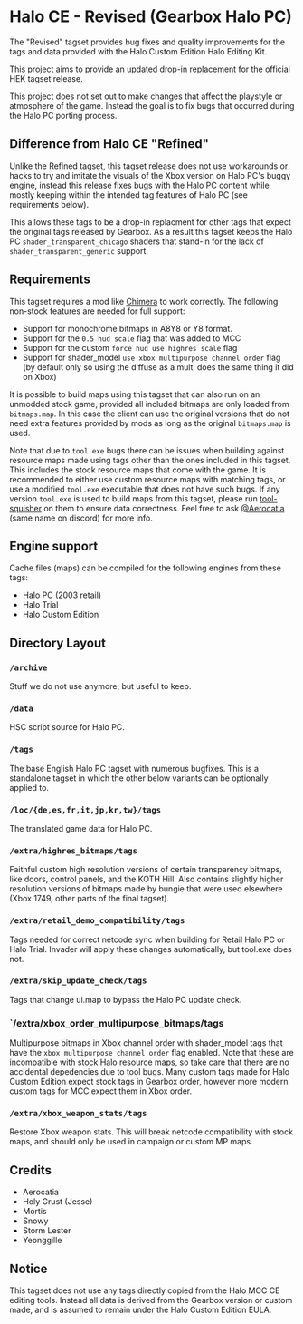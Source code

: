 # Halo CE - Revised (Gearbox Halo PC)
The "Revised" tagset provides bug fixes and quality improvements for the tags and data
provided with the Halo Custom Edition Halo Editing Kit.

This project aims to provide an updated drop-in replacement for the official HEK tagset release.

This project does not set out to make changes that affect the playstyle or atmosphere of the game.
Instead the goal is to fix bugs that occurred during the Halo PC porting process.

## Difference from Halo CE "Refined"
Unlike the Refined tagset, this tagset release does not use workarounds or hacks to try and
imitate the visuals of the Xbox version on Halo PC's buggy engine, instead this release
fixes bugs with the Halo PC content while mostly keeping within the intended tag features of Halo PC (see requirements below).

This allows these tags to be a drop-in replacment for other tags that expect the original tags released by Gearbox.
As a result this tagset keeps the Halo PC `shader_transparent_chicago` shaders that stand-in for the lack of `shader_transparent_generic` support.

## Requirements
This tagset requires a mod like [Chimera](https://github.com/SnowyMouse/chimera) to work correctly.
The following non-stock features are needed for full support:

- Support for monochrome bitmaps in A8Y8 or Y8 format.
- Support for the `0.5 hud scale` flag that was added to MCC
- Support for the custom `force hud use highres scale` flag
- Support for shader_model `use xbox multipurpose channel order` flag (by default only so using the diffuse as a multi does the same thing it did on Xbox)

It is possible to build maps using this tagset that can also run on an unmodded stock game, provided all included bitmaps are only loaded from `bitmaps.map`.
In this case the client can use the original versions that do not need extra features provided by mods as long as the original `bitmaps.map` is used.

Note that due to `tool.exe` bugs there can be issues when building against resource maps made using tags other than the ones included in this tagset.
This includes the stock resource maps that come with the game.
It is recommended to either use custom resource maps with matching tags, or use a modified `tool.exe` executable that does not have such bugs.
If any version `tool.exe` is used to build maps from this tagset, please run [tool-squisher](https://github.com/Aerocatia/tool-squisher) on them to ensure data correctness.
Feel free to ask [@Aerocatia](https://github.com/Aerocatia) (same name on discord) for more info.

## Engine support
Cache files (maps) can be compiled for the following engines from these tags:

- Halo PC (2003 retail)
- Halo Trial
- Halo Custom Edition

## Directory Layout
### `/archive`
Stuff we do not use anymore, but useful to keep.
### `/data`
HSC script source for Halo PC.
### `/tags`
The base English Halo PC tagset with numerous bugfixes. This is a standalone tagset in which the other below variants can be optionally applied to.
### `/loc/{de,es,fr,it,jp,kr,tw}/tags`
The translated game data for Halo PC.
### `/extra/highres_bitmaps/tags`
Faithful custom high resolution versions of certain transparency bitmaps, like doors, control panels, and the KOTH Hill.
Also contains slightly higher resolution versions of bitmaps made by bungie that were used elsewhere (Xbox 1749, other parts of the final tagset).
### `/extra/retail_demo_compatibility/tags`
Tags needed for correct netcode sync when building for Retail Halo PC or Halo Trial. Invader will apply these changes automatically, but tool.exe does not.
### `/extra/skip_update_check/tags`
Tags that change ui.map to bypass the Halo PC update check.
### `/extra/xbox_order_multipurpose_bitmaps/tags
Multipurpose bitmaps in Xbox channel order with shader_model tags that have the `xbox multipurpose channel order` flag enabled.
Note that these are incompatible with stock Halo resource maps, so take care that there are no accidental depedencies due to tool bugs.
Many custom tags made for Halo Custom Edition expect stock tags in Gearbox order, however more modern custom tags for MCC expect them in Xbox order.
### `/extra/xbox_weapon_stats/tags`
Restore Xbox weapon stats. This will break netcode compatibility with stock maps, and should only be used in campaign or custom MP maps.

## Credits
- Aerocatia
- Holy Crust (Jesse)
- Mortis
- Snowy
- Storm Lester
- Yeonggille

## Notice
This tagset does not use any tags directly copied from the Halo MCC CE editing tools. Instead all data is derived
from the Gearbox version or custom made, and is assumed to remain under the Halo Custom Edition EULA.
